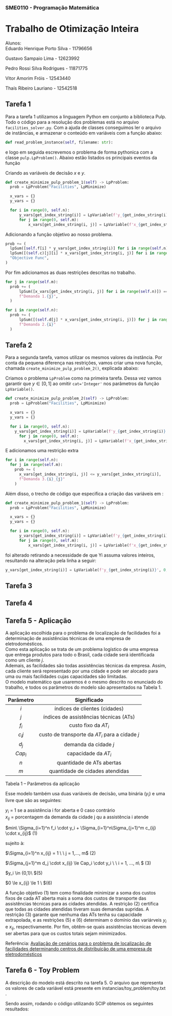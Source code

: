 ### SME0110 - Programação Matemática
# Trabalho de Otimização Inteira

Alunos:  
Eduardo Henrique Porto Silva - 11796656

Gustavo Sampaio Lima - 12623992  

Pedro Rossi Silva Rodrigues - 11871775

Vitor Amorim Fróis - 12543440

Thaís Ribeiro Lauriano - 12542518 

## Tarefa 1
Para a tarefa 1 utilizamos a linguagem Python em conjunto a biblioteca Pulp. Todo o código para a resolução dos problemas está no arquivo `facilities_solver.py`. Com a ajuda de classes conseguimos ler o arquivo de instâncias, e armazenar o conteúdo em variáveis com a função abaixo:
``` python
def read_problem_instance(self, filename: str):
```
e logo em seguida escrevemos o problema de forma pythonica com a classe `pulp.LpProblem()`. Abaixo estão listados os principais eventos da função


Criando as variáveis de decisão $x$ e $y$.
```python
def create_minimize_pulp_problem_1(self) -> LpProblem:
  prob = LpProblem("Facilities", LpMinimize)

  x_vars = {}
  y_vars = {}

  for i in range(0, self.n):
      y_vars[get_index_string(i)] = LpVariable(f'y_{get_index_string(i)}', 0, 1, cat='Integer')
      for j in range(0, self.m):
          x_vars[get_index_string(i, j)] = LpVariable(f'x_{get_index_string(i, j)}', 0, 1)
```

Adicionando a função objetivo ao nosso problema.
```python
prob += (
  lpSum([self.f[i] * y_vars[get_index_string(i)] for i in range(self.n)]) +
  lpSum([(self.c)[j][i] * x_vars[get_index_string(i, j)] for i in range(self.n) for j in range(self.m)]),
  "Objective Func",
)
```

Por fim adicionamos as duas restrições descritas no trabalho.
```python
for j in range(self.m):
  prob += (
      lpSum([x_vars[get_index_string(i, j)] for i in range(self.n)]) == 1,
      f"Demanda 1.{j}",
  )

for i in range(self.n):
  prob += (
      lpSum([(self.d[j] * x_vars[get_index_string(i, j)]) for j in range(self.m)]) <= self.cap[i] * y_vars[get_index_string(i)],
      f"Demanda 2.{i}"
  )
```

## Tarefa 2
Para a segunda tarefa, vamos utilizar os mesmos valores da instância. Por conta da pequena diferença nas restrições, vamos criar uma nova função, chamada `create_minimize_pulp_problem_2()`, explicada abaixo:

Criamos o problema `LpProblem` como na primeira tarefa. Dessa vez vamos garantir que $y \in [0, 1]$ ao omitir `cat='Integer'` nos parâmetros da função `LpVariable()`.
```python
def create_minimize_pulp_problem_2(self) -> LpProblem:
  prob = LpProblem("Facilities", LpMinimize)

  x_vars = {}
  y_vars = {}

  for i in range(0, self.n):
    y_vars[get_index_string(i)] = LpVariable(f'y_{get_index_string(i)}',0,1)
      for j in range(0, self.m):
        x_vars[get_index_string(i, j)] = LpVariable(f'x_{get_index_string(i, j)}', 0, 1)
```

E adicionamos uma restrição extra
```python
for i in range(self.n):
  for j in range(self.m):
    prob += (
      x_vars[get_index_string(i, j)] <= y_vars[get_index_string(i)],
      f"Demanda 3.{i}_{j}"
    )
```

Além disso, o trecho de código que especifica a criação das variáveis em :
```python
def create_minimize_pulp_problem_1(self) -> LpProblem:
  prob = LpProblem("Facilities", LpMinimize)

  x_vars = {}
  y_vars = {}

  for i in range(0, self.n):
      y_vars[get_index_string(i)] = LpVariable(f'y_{get_index_string(i)}', 0, 1, cat='Integer')
      for j in range(0, self.m):
          x_vars[get_index_string(i, j)] = LpVariable(f'x_{get_index_string(i, j)}', 0, 1)
```

foi alterado retirando a necessidade de que Yi assuma valores inteiros, resultando na alteração pela linha a seguir:
```python
y_vars[get_index_string(i)] = LpVariable(f'y_{get_index_string(i)}', 0, 1)
```

## Tarefa 3

## Tarefa 4

## Tarefa 5 - Aplicação

A aplicação escolhida para o problema de localização de facilidades foi a determinação de assistências técnicas de uma empresa de eletrodomésticos.  
Como esta aplicação se trata de um problema
logístico de uma empresa que entrega produtos para todo o Brasil, cada cidade será identificada como um cliente $j$.  
Ademais, as facilidades são todas assistências
técnicas da empresa. Assim, cada cliente será representado por uma cidade e pode ser alocado para uma ou mais facilidades cujas capacidades são limitadas.  
O modelo matemático que usaremos é o mesmo descrito no enunciado do trabalho, e todos os parâmetros do modelo são apresentados na Tabela 1.

| Parâmetro      | Significado |
| :-----------: | :-----------: |
| $i$     | índices de clientes (cidades)|
|$j$   | índices de assistências técnicas (ATs)|
| $f_i$     | custo fixo da $AT_i$|
| $c_ij$     | custo de transporte da $AT_i$ para a cidade $j$|
|$d_j$   | demanda da cidade $j$|
| $Cap_i$     | capacidade da $AT_i$|
|$n$   | quantidade de ATs abertas|     
|$m$   | quantidade de cidades atendidas|
Tabela 1 – Parâmetros da aplicação

Esse modelo também usa duas variáveis de decisão, uma binária ($y_i$) e uma livre que são as
seguintes:  

$y_i$ = 1 se a assistência i for aberta e 0 caso contrário  
$x_{ij}$ = porcentagem da demanda da cidade j qu a assistência i atende

$min\ \Sigma_{i=1}^n f_i \cdot y_i + \Sigma_{i=1}^n\Sigma_{j=1}^m c_{ij} \cdot x_{ij}\$ (1)

sujeito à:

$\Sigma_{i=1}^n x_{ij} = 1 \ \ j = 1,..., m\$  (2) 

$\Sigma_{j=1}^m d_j \cdot x_{ij} \le Cap_i \cdot y_i \ \ i = 1, ..., n\ $ 
  (3) 

$y_i \in \{0,1\}\ $(5)

$0 \le x_{ij} \le 1 \ $(6)

A função objetivo (1) tem como finalidade minimizar a soma dos custos fixos de cada AT aberta mais a soma dos custos de transporte das assistências técnicas para as cidades atendidas. 
A restrição (2) certifica que todas as cidades atendidas tiveram suas demandas supridas.
A restrição (3) garante que nenhuma das ATs tenha su capacidade extrapolada, e as restrições (5) e (6) determinam o domínio das variárveis $y_i$ e $x_{ij}$, respectivamente.
Por fim, obtêm-se quais assistências técnicas devem ser abertas para que os custos totais sejam minimizados.

Referência: [Avaliação de cenários para o problema de localização de facilidades
determinando centros de distribuição de uma empresa de
eletrodomésticos](https://aprepro.org.br/conbrepro/2019/anais/arquivos/10192019_191014_5dab8eee2b4dc.pdf)


## Tarefa 6 - Toy Problem

A descrição do modelo está descrito na tarefa 5.
O arquivo que representa os valores de cada variável está presente em instancias/toy_problem/toy.txt .

Sendo assim, rodando o código utilizando SCIP obtemos os seguintes resultados:




